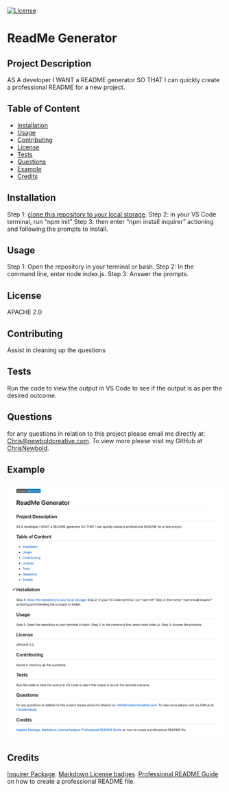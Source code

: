 
[![License](https://img.shields.io/badge/License-Apache_2.0-blue.svg)](https://opensource.org/licenses/Apache-2.0)  
# ReadMe Generator  


## Project Description 
AS A developer I WANT a README generator SO THAT I can quickly create a professional README for a new project.
    
## Table of Content 
    
* [Installation](#installation)
* [Usage](#usage)
* [Contributing](#contributing)
* [License](#license)
* [Tests](#tests)
* [Questions](#questions)
* [Example](#example)
* [Credits](#credits)
    
## Installation 
Step 1: [clone this repository to your local storage](https://github.com/ChrisNewbold/09-NodeJS-ReadMe/tree/main/Develop). Step 2: in your VS Code terminal, run “npm init” Step 3: then enter “npm install inquirer” actioning and following the prompts to install.
    
## Usage 
Step 1: Open the repository in your terminal or bash. Step 2: In the command line, enter node index.js. Step 3: Answer the prompts. 
    
## License 
APACHE 2.0
    
## Contributing 
Assist in cleaning up the questions
    
## Tests 
Run the code to view the output in VS Code to see if the output is as per the desired outcome.
    
## Questions 
    
for any questions in relation to this project please email me directly at: Chris@newboldcreative.com. To view more please visit my GitHub at [ChrisNewbold](https://github.com/ChrisNewbold/).
    
## Example 
![Screenshot of the application](./Develop/Images/09-NodeJS-ReadMe_README.md.png)

## Credits 
[Inquirer Package](https://www.npmjs.com/package/inquirer/v/8.2.4). [Markdown License badges](https://gist.github.com/lukas-h/2a5d00690736b4c3a7ba). [Professional README Guide](https://coding-boot-camp.github.io/full-stack/github/professional-readme-guide) on how to create a professional README file.
  